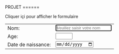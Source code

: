 PROJET
======<html>
	<head>
		<title>Un formulaire avec HTML5	</title>
		<meta charset="utf-8" />
		<script type="text/javascript" language="javascript" src="jquery.js"></script>
		<script type="text/javascript" language="javascript" src="script.js"></script>
		<link type="text/css" rel="stylesheet" href="style.css" />
	</head>
	<body>
		<div id="div">
			Cliquer içi pour afficher le formulaire
		</div>
		<div id="form">
			<form class="form"  action="form.html" >
				<table>
					<tr>
						<td>Nom:</td><td><input type="text" name="nom" autocomplete="on" autofocus placeholder="Veuillez saisir votre nom" /></td>
					</tr>
					<tr>
						<td>Age:</td><td><input type="number" min="18" max="90" name="age"  /></td>
					</tr>
					<tr>
						<td>Date de naissance:</td><td><input type="date" name="naissance"  /></td>
					</tr>
						</tr>
				</table>
			</form>
		</div>
	</body>
</html>
